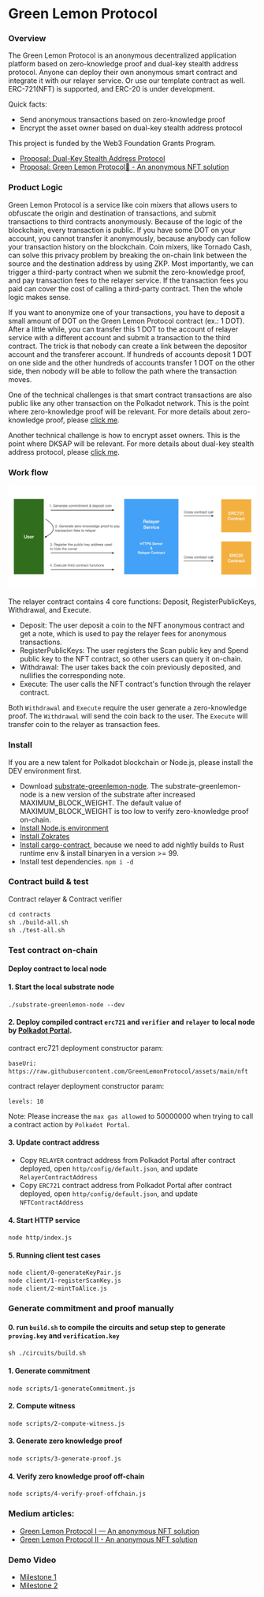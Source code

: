 # Green Lemon Protocol

### Overview

The Green Lemon Protocol is an anonymous decentralized application platform based on zero-knowledge proof and dual-key stealth address protocol. Anyone can deploy their own anonymous smart contract and integrate it with our relayer service. Or use our template contract as well. ERC-721(NFT) is supported, and ERC-20 is under development.

Quick facts:
* Send anonymous transactions based on zero-knowledge proof
* Encrypt the asset owner based on dual-key stealth address protocol

This project is funded by the Web3 Foundation Grants Program.

* [Proposal: Dual-Key Stealth Address Protocol](https://github.com/w3f/Grants-Program/pull/997)
* [Proposal: Green Lemon Protocol🍋 - An anonymous NFT solution](https://github.com/w3f/Grants-Program/pull/1096)

### Product Logic

Green Lemon Protocol is a service like coin mixers that allows users to obfuscate the origin and destination of transactions, and submit transactions to third contracts anonymously. Because of the logic of the blockchain, every transaction is public. If you have some DOT on your account, you cannot transfer it anonymously, because anybody can follow your transaction history on the blockchain. Coin mixers, like Tornado Cash, can solve this privacy problem by breaking the on-chain link between the source and the destination address by using ZKP. Most importantly, we can trigger a third-party contract when we submit the zero-knowledge proof, and pay transaction fees to the relayer service. If the transaction fees you paid can cover the cost of calling a third-party contract. Then the whole logic makes sense.

If you want to anonymize one of your transactions, you have to deposit a small amount of DOT on the Green Lemon Protocol contract (ex.: 1 DOT). After a little while, you can transfer this 1 DOT to the account of relayer service with a different account and submit a transaction to the third contract. The trick is that nobody can create a link between the depositor account and the transferer account. If hundreds of accounts deposit 1 DOT on one side and the other hundreds of accounts transfer 1 DOT on the other side, then nobody will be able to follow the path where the transaction moves.

One of the technical challenges is that smart contract transactions are also public like any other transaction on the Polkadot network. This is the point where zero-knowledge proof will be relevant. For more details about zero-knowledge proof, please [click me](https://betterprogramming.pub/understanding-zero-knowledge-proofs-through-the-source-code-of-tornado-cash-41d335c5475f).

Another technical challenge is how to encrypt asset owners. This is the point where DKSAP will be relevant. For more details about dual-key stealth address protocol, please [click me](https://github.com/GreenLemonProtocol/dksap-polkadot).

### Work flow

![workflow.jpg](./docs/workflow.jpg)

The relayer contract contains 4 core functions: Deposit, RegisterPublicKeys, Withdrawal, and Execute.

* Deposit: The user deposit a coin to the NFT anonymous contract and get a note, which is used to pay the relayer fees for anonymous transactions.
* RegisterPublicKeys: The user registers the Scan public key and Spend public key to the NFT contract, so other users can query it on-chain.
* Withdrawal: The user takes back the coin previously deposited, and nullifies the corresponding note. 
* Execute: The user calls the NFT contract's function through the relayer contract.

Both `Withdrawal` and `Execute` require the user generate a zero-knowledge proof. The `Withdrawal` will send the coin back to the user. The `Execute` will transfer coin to the relayer as transaction fees.


### Install
If you are a new talent for Polkadot blockchain or Node.js, please install the DEV environment first.

* Download [substrate-greenlemon-node](https://github.com/GreenLemonProtocol/substrate-contracts-node/releases). The substrate-greenlemon-node is a new version of the substrate after increased MAXIMUM_BLOCK_WEIGHT. The default value of MAXIMUM_BLOCK_WEIGHT is too low to verify zero-knowledge proof on-chain.
* [Install Node.js environment](https://nodejs.org/en/download/)
* [Install Zokrates](https://zokrates.github.io/gettingstarted.html)
* [Install cargo-contract](https://github.com/paritytech/cargo-contract), because we need to add nightly builds to Rust runtime env & install binaryen in a version >= 99.
* Install test dependencies. `npm i -d`

### Contract build & test

Contract relayer & Contract verifier

```
cd contracts
sh ./build-all.sh
sh ./test-all.sh
```

### Test contract on-chain

#### Deploy contract to local node

#### 1. Start the local substrate node
```
./substrate-greenlemon-node --dev
```

#### 2. Deploy compiled contract `erc721` and `verifier` and `relayer` to local node by [Polkadot Portal](https://polkadot.js.org/apps/#/explorer).

contract erc721 deployment constructor param:
```
baseUri: https://raw.githubusercontent.com/GreenLemonProtocol/assets/main/nft
```

contract relayer deployment constructor param:
```
levels: 10
```

Note: Please increase the `max gas allowed` to 50000000 when trying to call a contract action by `Polkadot Portal`.

#### 3. Update contract address

* Copy `RELAYER` contract address from Polkadot Portal after contract deployed, open `http/config/default.json`, and update `RelayerContractAddress`
* Copy `ERC721` contract address from Polkadot Portal after contract deployed, open `http/config/default.json`, and update `NFTContractAddress`


#### 4. Start HTTP service
```
node http/index.js
```

#### 5. Running client test cases

```
node client/0-generateKeyPair.js
node client/1-registerScanKey.js
node client/2-mintToAlice.js
```

### Generate commitment and proof manually

#### 0. run `build.sh` to compile the circuits and setup step to generate `proving.key` and `verification.key`
```
sh ./circuits/build.sh
```

#### 1. Generate commitment

```
node scripts/1-generateCommitment.js
```

#### 2. Compute witness

```
node scripts/2-compute-witness.js
```

#### 3. Generate zero knowledge proof

```
node scripts/3-generate-proof.js
```

#### 4. Verify zero knowledge proof off-chain

```
node scripts/4-verify-proof-offchain.js
```

### Medium articles:

* [Green Lemon Protocol I — An anonymous NFT solution](https://medium.com/@wuyahuang/green-lemon-protocol-an-anonymous-nft-solution-2fad91cc8f48)
* [Green Lemon Protocol II - An anonymous NFT solution](https://medium.com/@wuyahuang/green-lemon-protocol-ii-an-anonymous-nft-solution-917046a8f1ef)

### Demo Video

* [Milestone 1](https://www.youtube.com/watch?v=etVIPgOjFNg)
* [Milestone 2](https://www.youtube.com/watch?v=2cP22UEVMF0)
